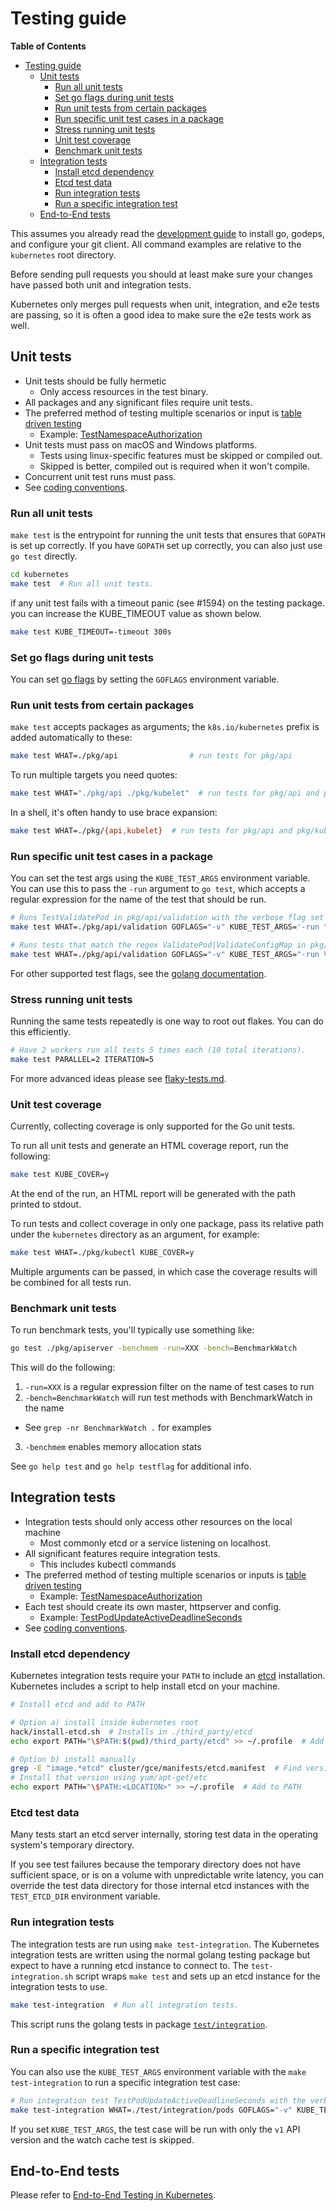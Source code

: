 # Testing guide

**Table of Contents**

- [Testing guide](#testing-guide)
  - [Unit tests](#unit-tests)
    - [Run all unit tests](#run-all-unit-tests)
    - [Set go flags during unit tests](#set-go-flags-during-unit-tests)
    - [Run unit tests from certain packages](#run-unit-tests-from-certain-packages)
    - [Run specific unit test cases in a package](#run-specific-unit-test-cases-in-a-package)
    - [Stress running unit tests](#stress-running-unit-tests)
    - [Unit test coverage](#unit-test-coverage)
    - [Benchmark unit tests](#benchmark-unit-tests)
  - [Integration tests](#integration-tests)
    - [Install etcd dependency](#install-etcd-dependency)
    - [Etcd test data](#etcd-test-data)
    - [Run integration tests](#run-integration-tests)
    - [Run a specific integration test](#run-a-specific-integration-test)
  - [End-to-End tests](#end-to-end-tests)


This assumes you already read the [development guide](development.md) to
install go, godeps, and configure your git client.  All command examples are
relative to the `kubernetes` root directory.

Before sending pull requests you should at least make sure your changes have
passed both unit and integration tests.

Kubernetes only merges pull requests when unit, integration, and e2e tests are
passing, so it is often a good idea to make sure the e2e tests work as well.

## Unit tests

* Unit tests should be fully hermetic
  - Only access resources in the test binary.
* All packages and any significant files require unit tests.
* The preferred method of testing multiple scenarios or input is
  [table driven testing](https://github.com/golang/go/wiki/TableDrivenTests)
  - Example: [TestNamespaceAuthorization](https://git.k8s.io/kubernetes/test/integration/auth/auth_test.go)
* Unit tests must pass on macOS and Windows platforms.
  - Tests using linux-specific features must be skipped or compiled out.
  - Skipped is better, compiled out is required when it won't compile.
* Concurrent unit test runs must pass.
* See [coding conventions](../guide/coding-conventions.md).

### Run all unit tests

`make test` is the entrypoint for running the unit tests that ensures that
`GOPATH` is set up correctly.  If you have `GOPATH` set up correctly, you can
also just use `go test` directly.

```sh
cd kubernetes
make test  # Run all unit tests.
```

if any unit test fails with a timeout panic (see #1594) on the testing package. you can increase the KUBE_TIMEOUT value as shown below.

```sh
make test KUBE_TIMEOUT=-timeout 300s
```

### Set go flags during unit tests

You can set [go flags](https://golang.org/cmd/go/) by setting the
`GOFLAGS` environment variable.

### Run unit tests from certain packages

`make test` accepts packages as arguments; the `k8s.io/kubernetes` prefix is
added automatically to these:

```sh
make test WHAT=./pkg/api                # run tests for pkg/api
```

To run multiple targets you need quotes:

```sh
make test WHAT="./pkg/api ./pkg/kubelet"  # run tests for pkg/api and pkg/kubelet
```

In a shell, it's often handy to use brace expansion:

```sh
make test WHAT=./pkg/{api,kubelet}  # run tests for pkg/api and pkg/kubelet
```

### Run specific unit test cases in a package

You can set the test args using the `KUBE_TEST_ARGS` environment variable.
You can use this to pass the `-run` argument to `go test`, which accepts a
regular expression for the name of the test that should be run.

```sh
# Runs TestValidatePod in pkg/api/validation with the verbose flag set
make test WHAT=./pkg/api/validation GOFLAGS="-v" KUBE_TEST_ARGS='-run ^TestValidatePod$'

# Runs tests that match the regex ValidatePod|ValidateConfigMap in pkg/api/validation
make test WHAT=./pkg/api/validation GOFLAGS="-v" KUBE_TEST_ARGS="-run ValidatePod\|ValidateConfigMap$"
```

For other supported test flags, see the [golang
documentation](https://golang.org/cmd/go/#hdr-Description_of_testing_flags).

### Stress running unit tests

Running the same tests repeatedly is one way to root out flakes.
You can do this efficiently.

```sh
# Have 2 workers run all tests 5 times each (10 total iterations).
make test PARALLEL=2 ITERATION=5
```

For more advanced ideas please see [flaky-tests.md](flaky-tests.md).

### Unit test coverage

Currently, collecting coverage is only supported for the Go unit tests.

To run all unit tests and generate an HTML coverage report, run the following:

```sh
make test KUBE_COVER=y
```

At the end of the run, an HTML report will be generated with the path
printed to stdout.

To run tests and collect coverage in only one package, pass its relative path
under the `kubernetes` directory as an argument, for example:

```sh
make test WHAT=./pkg/kubectl KUBE_COVER=y
```

Multiple arguments can be passed, in which case the coverage results will be
combined for all tests run.

### Benchmark unit tests

To run benchmark tests, you'll typically use something like:

```sh
go test ./pkg/apiserver -benchmem -run=XXX -bench=BenchmarkWatch
```

This will do the following:

1. `-run=XXX` is a regular expression filter on the name of test cases to run
2. `-bench=BenchmarkWatch` will run test methods with BenchmarkWatch in the name
  * See `grep -nr BenchmarkWatch .` for examples
3. `-benchmem` enables memory allocation stats

See `go help test` and `go help testflag` for additional info.

## Integration tests

* Integration tests should only access other resources on the local machine
  - Most commonly etcd or a service listening on localhost.
* All significant features require integration tests.
  - This includes kubectl commands
* The preferred method of testing multiple scenarios or inputs
is [table driven testing](https://github.com/golang/go/wiki/TableDrivenTests)
  - Example: [TestNamespaceAuthorization](https://git.k8s.io/kubernetes/test/integration/auth/auth_test.go)
* Each test should create its own master, httpserver and config.
  - Example: [TestPodUpdateActiveDeadlineSeconds](https://git.k8s.io/kubernetes/test/integration/pods/pods_test.go)
* See [coding conventions](coding-conventions.md).

### Install etcd dependency

Kubernetes integration tests require your `PATH` to include an
[etcd](https://github.com/coreos/etcd/releases) installation. Kubernetes
includes a script to help install etcd on your machine.

```sh
# Install etcd and add to PATH

# Option a) install inside kubernetes root
hack/install-etcd.sh  # Installs in ./third_party/etcd
echo export PATH="\$PATH:$(pwd)/third_party/etcd" >> ~/.profile  # Add to PATH

# Option b) install manually
grep -E "image.*etcd" cluster/gce/manifests/etcd.manifest  # Find version
# Install that version using yum/apt-get/etc
echo export PATH="\$PATH:<LOCATION>" >> ~/.profile  # Add to PATH
```

### Etcd test data

Many tests start an etcd server internally, storing test data in the operating system's temporary directory.

If you see test failures because the temporary directory does not have sufficient space,
or is on a volume with unpredictable write latency, you can override the test data directory
for those internal etcd instances with the `TEST_ETCD_DIR` environment variable.

### Run integration tests

The integration tests are run using `make test-integration`.
The Kubernetes integration tests are written using the normal golang testing
package but expect to have a running etcd instance to connect to.  The `test-integration.sh`
script wraps `make test` and sets up an etcd instance for the integration tests to use.

```sh
make test-integration  # Run all integration tests.
```

This script runs the golang tests in package
[`test/integration`](https://git.k8s.io/kubernetes/test/integration).

### Run a specific integration test

You can also use the `KUBE_TEST_ARGS` environment variable with the `make test-integration`
to run a specific integration test case:

```sh
# Run integration test TestPodUpdateActiveDeadlineSeconds with the verbose flag set.
make test-integration WHAT=./test/integration/pods GOFLAGS="-v" KUBE_TEST_ARGS="-run ^TestPodUpdateActiveDeadlineSeconds$"
```

If you set `KUBE_TEST_ARGS`, the test case will be run with only the `v1` API
version and the watch cache test is skipped.

## End-to-End tests

Please refer to [End-to-End Testing in Kubernetes](e2e-tests.md).
